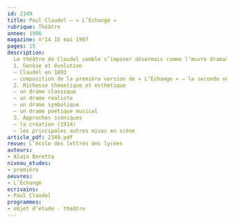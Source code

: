 ```yaml
---
id: 2349
title: Paul Claudel – « L’Échange »
rubrique: Théâtre
annee: 1996
magazine: n°14 15 mai 1997
pages: 15
description: 
  Le théâtre de Claudel semble s’imposer désormais comme l’œuvre dramatique la plus puissante de notre siècle, tant par la profondeur de ses thèmes que par la nouveauté de son esthétique.
  1. Genèse et évolution
  – Claudel en 1893
  – composition de la première version de « L’Échange » – la seconde version
  2. Richesse thématique et esthétique
  – un drame classique
  – un drame réaliste
  – un drame symbolique
  – un drame poétique musical
  3. Approches scéniques
  – la création (1914)
  – les principales autres mises en scène
article_pdf: 2349.pdf
revue: L’école des lettres des lycées
auteurs:
- Alain Beretta
niveau_etudes:
- première
oeuvres:
- L’Échange
ecrivains:
- Paul Claudel
programmes:
- objet d’étude - théâtre
---
```

